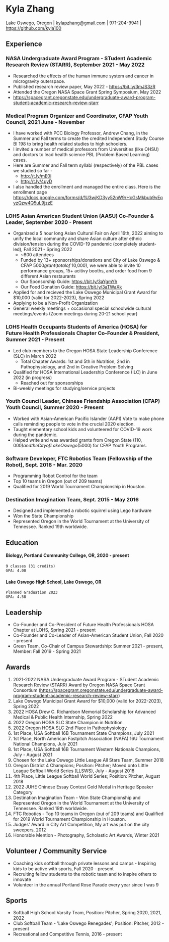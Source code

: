 # Kyla Zhang
Lake Oswego, Oregon | 
kylapzhang@gmail.com | 
971-204-9941 | 
https://github.com/kyla100


## Experience

### NASA Undergraduate Award Program - STudent Academic Research Review (STARR), September 2021 - May 2022
* Researched the effects of the human immune system and cancer in microgravity outerspace.
* Published research review paper, May 2022 - https://bit.ly/3mJS3zR
* Attended the Oregon NASA Space Grant Spring Symposium, May 2022
* https://spacegrant.oregonstate.edu/undergraduate-award-program-student-academic-research-review-starr 

### Medical Program Organizer and Coordinator, CFAP Youth Council, 2021 June - November
* I have worked with PCC Biology Professor, Andrew Chang, in the Summer and Fall terms to create the credited Independent Study Course BI 198 to bring health related studies to high schoolers. 
* I invited a number of medical professors from Universities (like OHSU) and doctors to lead health science PBL (Problem Based Learning) cases. 
* Here are Summer and Fall term syllabi (respectively) of the PBL cases we studied so far - 
    * http://t.ly/mE0i
    * http://t.ly/4uyD
* I also handled the enrollment and managed the entire class. Here is the enrollment page https://docs.google.com/forms/d/1U3wjKD3yy52nW9rHcGsMkbub9vEqyzQzw4Q5uL9jzzE

### LOHS Asian American Student Union (AASU) Co-Founder & Leader, September 2020 - Present
* Organized a 5 hour long Asian Cultural Fair on April 16th, 2022 aiming to unify the local community and share Asian culture after ethnic division/tension during the COVID-19 pandemic (completely student-led), Fall 2021 - Spring 2022
   * ~800 attendees
   * Funded by 13+ sponsorships/donations and City of Lake Oswego & CFAP $5000 grant (total of ~$10,000), we were able to invite 10 performance groups, 15+ acitivy booths, and order food from 9 different Asian restaurants
    * Our Sponsorship Guide: https://bit.ly/3aYgmYh
    * Our Food Donation Guide: https://bit.ly/3aTWaXk
* Applied for and recieved the Lake Oswego Municipal Grant Award for $10,000 (valid for 2022-2023), Spring 2022
* Applying to be a Non-Profit Organization
* General weekly meetings + occasional special schoolwide cultural meetings/events (Zoom meetings during 20-21 school year)

### LOHS Health Occupants Students of America (HOSA) for Future Health Professionals Chapter Co-Founder & President, Summer 2021 - Present 
* Led club members to the Oregon HOSA State Leadership Conference (SLC) in March 2022
   * Total Chapter Awards: 1st and 5th in Nutrition, 2nd in Pathophysiology, and 2nd in Creative Problem Solving
* Qualified for HOSA International Leadership Conference (ILC) in June 2022 (in progress)
   * Reached out for sponsorships
* Bi-weekly meetings for studying/service projects

### Youth Council Leader, Chinese Friendship Association (CFAP) Youth Council, Summer 2020 - Present
* Worked with Asian-American Pacific Islander (AAPI) Vote to make phone calls reminding people to vote in the crucial 2020 election.
* Taught elementary school kids and volunteered for COVID-19 work during the pandemic.
* Helped write and was awarded grants from Oregon State ($110,000) and the City of Lake Oswego ($5000) for CFAP Youth Programs.

### Software Developer, FTC Robotics Team (Fellowship of the Robot), Sept. 2018 - Mar. 2020
* Programming Robot Control for the team
* Top 10 teams in Oregon (out of 209 teams)
* Qualified for 2019 World Tournament Championship in Houston.

### Destination Imagination Team, Sept. 2015 - May 2016
* Designed and implemented a robotic squirrel using Lego hardware 
* Won the State Championship
* Represented Oregon in the World Tournament at the University of Tennessee. Ranked 19th worldwide.

## Education

#### Biology, Portland Community College, OR, 2020 - present
    9 classes (31 credits)
    GPA: 4.00
#### Lake Oswego High School, Lake Oswego, OR
    Planned Graduation 2023
    GPA: 4.58

## Leadership
* Co-Founder and Co-President of Future Health Professionals HOSA Chapter at LOHS, Spring 2021 - present
* Co-Founder and Co-Leader of Asian-American Student Union, Fall 2020 - present
* Green Team, Co-Chair of Campus Stewardship: Summer 2021 - present, Member: Fall 2019 - Spring 2021

## Awards

1. 2021-2022 NASA Undergraduate Award Program - STudent Academic Research Review (STARR) Award by Oregon NASA Space Grant Consortium (https://spacegrant.oregonstate.edu/undergraduate-award-program-student-academic-research-review-starr)
2. Lake Oswego Municipal Grant Award for $10,000 (valid for 2022-2023), Spring 2022
3. 2022 HOSA Drew C. Richardson Memorial Scholarship for Advanced Medical & Public Health Internship, Spring 2022
4. 2022 Oregon HOSA SLC State Champion in Nutrition
5. 2022 Oregon HOSA SLC 2nd Place in Pathophysiology
6. 1st Place, USA Softball 16B Tournament State Champions, July 2021
7. 1st Place, North American Fastpitch Association (NAFA) 16U Tournament National Champions, July 2021
8. 1st Place, USA Softball 16B Tournament Western Nationals Champions, July - August 2021
9. Chosen for the Lake Oswego Little League All Stars Team, Summer 2018
10. Oregon District 4 Champions; Position: Pitcher; Moved onto Little League Softball World Series (LLSWS), July - August 2018
11. 4th Place, Little League Softball World Series; Position: Pitcher, August 2018
12. 2022 JUHE Chinese Essay Contest Gold Medal in Heritage Speaker Category
13. Destination Imagination Team - Won State Championship and Represented Oregon in the World Tournament at the University of Tennessee. Ranked 19th worldwide.
14. FTC Robotics - Top 10 teams in Oregon (out of 209 teams) and Qualified for 2019 World Tournament Championship in Houston.
15. Judges' Award in City Art Competition, My art was put on the city sweepers, 2012
16. Honorable Mention - Photography, Scholastic Art Awards, Winter 2021 

## Volunteer / Community Service
* Coaching kids softball through private lessons and camps - Inspiring kids to be active with sports, Fall 2020 - present
* Recruiting fellow students to the robotic team and to inspire others to innovate 
* Volunteer in the annual Portland Rose Parade every year since I was 9

## Sports
* Softball High School Varsity Team, Position: Pitcher, Spring 2020, 2021, 2022 
* Club Softball Team - 'Lake Oswego Renegades'; Position: Pitcher, 2012 - present
* Recreational and Competitive Tennis, 2016 - present
